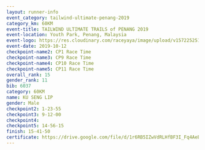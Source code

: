 ```yaml
---
layout: runner-info 
event_category: tailwind-ultimate-penang-2019 
category_km: 60KM 
event-title: TAILWIND ULTIMATE TRAILS of PENANG 2019 
event-location: Youth Park, Penang, Malaysia 
event-logo: https://res.cloudinary.com/raceyaya/image/upload/v1572252513/logo/utop-2019_h9tzys.jpg 
event-date: 2019-10-12 
checkpoint-name2: CP1 Race Time 
checkpoint-name3: CP9 Race Time 
checkpoint-name4: CP10 Race Time 
checkpoint-name5: CP11 Race Time 
overall_rank: 15
gender_rank: 11
bib: 6037
category: 60KM
name: KU SENG LIP
gender: Male
checkpoint2: 1-23-55
checkpoint3: 9-12-00
checkpoint4: 
checkpoint5: 14-56-15
finish: 15-41-50
certificate: https://drive.google.com/file/d/1r6RB5IZwVdRLHfBF3I_Fq4AeBPImvcBe/view?usp=sharing
---
```


